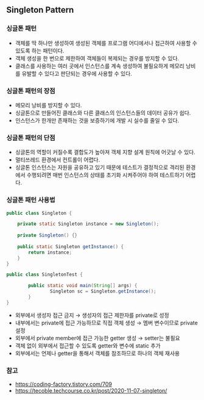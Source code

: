 ## Singleton Pattern
### 싱글톤 패턴

- 객체를 딱 하나만 생성하여 생성된 객체를 프로그램 어디에서나 접근하여 사용할 수 있도록 하는 패턴이다.
- 객체 생성을 한 번으로 제한하여 객체들이 복제되는 경우를 방지할 수 있다.
- 클래스를 사용하는 여러 곳에서 인스턴스를 계속 생성하여 불필요하게 메모리 낭비를 유발할 수 있다고 판단되는 경우에 사용할 수 있다.

### 싱글톤 패턴의 장점

- 메모리 낭비를 방지할 수 있다.
- 싱글톤으로 만들어진 클래스와 다른 클래스의 인스턴스들의 데이터 공유가 쉽다.
- 인스턴스가 한개만 존재하는 것을 보증하기에 개발 시 실수를 줄일 수 있다.

### 싱글톤 패턴의 단점

- 싱글톤의 역할이 커질수록 결합도가 높아져 객체 지향 설계 원칙에 어긋날 수 있다.
- 멀티쓰레드 환경에서 컨트롤이 어렵다.
- 싱글톤 인스턴스는 자원을 공유하고 있기 때문에 테스트가 결정적으로 격리된 환경에서 수행되려면 매번 인스턴스의 상태를 초기화 시켜주어야 하여 테스트하기 어렵다.

### 싱글톤 패턴 사용법

```java
public class Singleton {

    private static Singleton instance = new Singleton();
	
    private Singleton() {}
	
    public static Singleton getInstance() {
        return instance;
    }
}
```

```java
public class SingletonTest {

		public static void main(String[] args) {
				Singleton sc = Singleton.getInstance();
		}
}
```

- 외부에서 생성자 접근 금지 → 생성자의 접근 제한자를 private로 성정
- 내부에서는 private에 접근 가능하므로 직접 객체 생성 → 멤버 변수이므로 private 설정
- 외부에서 private member에 접근 가능한 getter 생성 → setter는 불필요
- 객체 없이 외부에서 접근할 수 있도록 getter와 변수에 static 추가
- 외부에서는 언제나 getter을 통해서 객체를 참조하므로 하나의 객체 재사용

### 참고

- https://coding-factory.tistory.com/709
- https://tecoble.techcourse.co.kr/post/2020-11-07-singleton/
